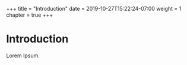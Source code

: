 +++
title = "Introduction"
date = 2019-10-27T15:22:24-07:00
weight = 1
chapter = true
+++

# Introduction

Lorem Ipsum.
